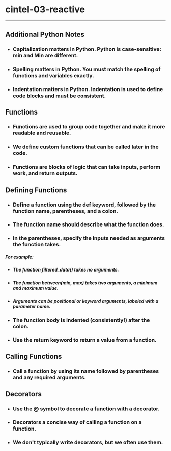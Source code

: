 # cintel-03-reactive
--------

## Additional Python Notes
* ### Capitalization matters in Python. Python is case-sensitive: min and Min are different.
* ### Spelling matters in Python. You must match the spelling of functions and variables exactly.
* ### Indentation matters in Python. Indentation is used to define code blocks and must be consistent.

## Functions
* ### Functions are used to group code together and make it more readable and reusable.
* ### We define custom functions that can be called later in the code.
* ### Functions are blocks of logic that can take inputs, perform work, and return outputs.

## Defining Functions
* ### Define a function using the def keyword, followed by the function name, parentheses, and a colon. 
* ### The function name should describe what the function does.
* ### In the parentheses, specify the inputs needed as arguments the function takes.

##### For example:
* #####    The function filtered_data() takes no arguments.
* #####    The function between(min, max) takes two arguments, a minimum and maximum value.
* #####    Arguments can be positional or keyword arguments, labeled with a parameter name.

* ### The function body is indented (consistently!) after the colon. 
* ### Use the return keyword to return a value from a function.

## Calling Functions
* ### Call a function by using its name followed by parentheses and any required arguments.  

## Decorators
* ### Use the @ symbol to decorate a function with a decorator.
* ### Decorators a concise way of calling a function on a function.
* ### We don't typically write decorators, but we often use them.
